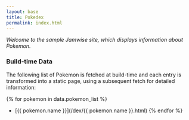 ```yaml
---
layout: base
title: Pokedex
permalink: index.html
---
```

*Welcome to the sample Jamwise site, which displays information about Pokemon.*

### Build-time Data

The following list of Pokemon is fetched at build-time and each entry is transformed into a static page, using a subsequent fetch for detailed information:

{% for pokemon in data.pokemon_list %}
- [{{ pokemon.name }}](/dex/{{ pokemon.name }}.html)
{% endfor %}
